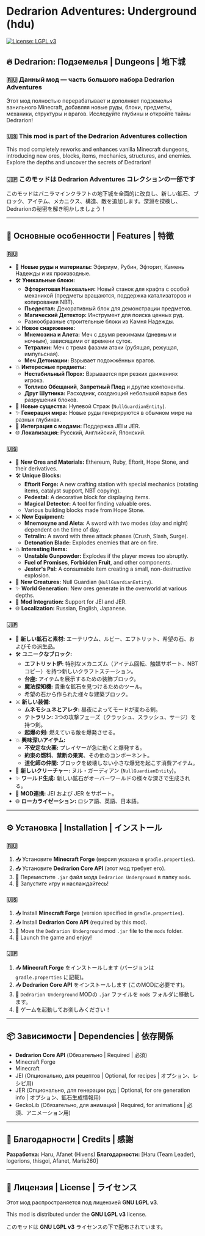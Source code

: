 # Dedrarion Adventures: Underground (hdu)

[![License: LGPL v3](https://img.shields.io/badge/License-LGPL_v3-blue.svg)](https://www.gnu.org/licenses/lgpl-3.0)

## 🔥 Dedrarion: Подземелья | Dungeons | 地下城

### 🇷🇺 Данный мод — часть большого набора **Dedrarion Adventures**
Этот мод полностью перерабатывает и дополняет подземелья ванильного Minecraft, добавляя новые руды, блоки, предметы, механики, структуры и врагов. Исследуйте глубины и откройте тайны Dedrarion!

### 🇺🇸 This mod is part of the **Dedrarion Adventures** collection
This mod completely reworks and enhances vanilla Minecraft dungeons, introducing new ores, blocks, items, mechanics, structures, and enemies. Explore the depths and uncover the secrets of Dedrarion!

### 🇯🇵 このモッドは **Dedrarion Adventures** コレクションの一部です
このモッドはバニラマインクラフトの地下城を全面的に改良し、新しい鉱石、ブロック、アイテム、メカニクス、構造、敵を追加します。深淵を探検し、Dedrarionの秘密を解き明かしましょう！

---

## 📌 Основные особенности | Features | 特徴

### 🇷🇺
* 💎 **Новые руды и материалы:** Эфириум, Рубин, Эфторит, Камень Надежды и их производные.
* 🛠️ **Уникальные блоки:**
    * **Эфторитовая Наковальня:** Новый станок для крафта с особой механикой (предметы вращаются, поддержка катализаторов и копирования NBT).
    * **Пьедестал:** Декоративный блок для демонстрации предметов.
    * **Магический Детектор:** Инструмент для поиска ценных руд.
    * Разнообразные строительные блоки из Камня Надежды.
* ⚔️ **Новое снаряжение:**
    * **Мнемозина и Алета:** Меч с двумя режимами (дневным и ночным), зависящими от времени суток.
    * **Тетралин:** Меч с тремя фазами атаки (рубящая, режущая, импульсная).
    * **Меч Детонации:** Взрывает подожжённых врагов.
* 💥 **Интересные предметы:**
    * **Нестабильный Порох:** Взрывается при резких движениях игрока.
    * **Топливо Обещаний**, **Запретный Плод** и другие компоненты.
    * **Друг Шутника:** Расходник, создающий небольшой взрыв без разрушения блоков.
* 👻 **Новые существа:** Нулевой Страж (`NullGuardianEntity`).
* ✨ **Генерация мира:** Новые руды генерируются в обычном мире на разных глубинах.
* 🤝 **Интеграция с модами:** Поддержка JEI и JER.
* 🌐 **Локализация:** Русский, Английский, Японский.

### 🇺🇸
* 💎 **New Ores and Materials:** Ethereum, Ruby, Eftorit, Hope Stone, and their derivatives.
* 🛠️ **Unique Blocks:**
    * **Eftorit Forge:** A new crafting station with special mechanics (rotating items, catalyst support, NBT copying).
    * **Pedestal:** A decorative block for displaying items.
    * **Magical Detector:** A tool for finding valuable ores.
    * Various building blocks made from Hope Stone.
* ⚔️ **New Equipment:**
    * **Mnemosyne and Aleta:** A sword with two modes (day and night) dependent on the time of day.
    * **Tetralin:** A sword with three attack phases (Crush, Slash, Surge).
    * **Detonation Blade:** Explodes enemies that are on fire.
* 💥 **Interesting Items:**
    * **Unstable Gunpowder:** Explodes if the player moves too abruptly.
    * **Fuel of Promises**, **Forbidden Fruit**, and other components.
    * **Jester's Pal:** A consumable item creating a small, non-destructive explosion.
* 👻 **New Creatures:** Null Guardian (`NullGuardianEntity`).
* ✨ **World Generation:** New ores generate in the overworld at various depths.
* 🤝 **Mod Integration:** Support for JEI and JER.
* 🌐 **Localization:** Russian, English, Japanese.

### 🇯🇵
* 💎 **新しい鉱石と素材:** エーテリウム、ルビー、エフトリット、希望の石、およびその派生品。
* 🛠️ **ユニークなブロック:**
    * **エフトリット炉:** 特別なメカニズム（アイテム回転、触媒サポート、NBTコピー）を持つ新しいクラフトステーション。
    * **台座:** アイテムを展示するための装飾ブロック。
    * **魔法探知機:** 貴重な鉱石を見つけるためのツール。
    * 希望の石から作られた様々な建築ブロック。
* ⚔️ **新しい装備:**
    * **ムネモシュネとアレタ:** 昼夜によってモードが変わる剣。
    * **テトラリン:** 3つの攻撃フェーズ（クラッシュ、スラッシュ、サージ）を持つ剣。
    * **起爆の剣:** 燃えている敵を爆発させる。
* 💥 **興味深いアイテム:**
    * **不安定な火薬:** プレイヤーが急に動くと爆発する。
    * **約束の燃料**、**禁断の果実**、その他のコンポーネント。
    * **道化師の仲間:** ブロックを破壊しない小さな爆発を起こす消費アイテム。
* 👻 **新しいクリーチャー:** ヌル・ガーディアン (`NullGuardianEntity`)。
* ✨ **ワールド生成:** 新しい鉱石がオーバーワールドの様々な深さで生成される。
* 🤝 **MOD連携:** JEI および JER をサポート。
* 🌐 **ローカライゼーション:** ロシア語、英語、日本語。

---

## ⚙️ Установка | Installation | インストール

### 🇷🇺
1.  📥 Установите **Minecraft Forge** (версия указана в `gradle.properties`).
2.  📥 Установите **Dedrarion Core API** (этот мод требует его).
3.  📂 Переместите `.jar` файл мода `Dedrarion Underground` в папку `mods`.
4.  🚀 Запустите игру и наслаждайтесь!

### 🇺🇸
1.  📥 Install **Minecraft Forge** (version specified in `gradle.properties`).
2.  📥 Install **Dedrarion Core API** (required by this mod).
3.  📂 Move the `Dedrarion Underground` mod `.jar` file to the `mods` folder.
4.  🚀 Launch the game and enjoy!

### 🇯🇵
1.  📥 **Minecraft Forge** をインストールします (バージョンは `gradle.properties` に記載)。
2.  📥 **Dedrarion Core API** をインストールします (このMODに必要です)。
3.  📂 `Dedrarion Underground` MODの `.jar` ファイルを `mods` フォルダに移動します。
4.  🚀 ゲームを起動してお楽しみください！

---

## 📦 Зависимости | Dependencies | 依存関係

* **Dedrarion Core API** (Обязательно | Required | 必須)
* Minecraft Forge
* Minecraft
* JEI (Опционально, для рецептов | Optional, for recipes | オプション、レシピ用)
* JER (Опционально, для генерации руд | Optional, for ore generation info | オプション、鉱石生成情報用)
* GeckoLib (Обязательно, для анимаций | Required, for animations | 必須、アニメーション用)

---

## 🤝 Благодарности | Credits | 感謝

**Разработка:** Haru, Afanet (Hivens)
**Благодарности:** [Haru (Team Leader), logerions, thisgoi, Afanet, Maris260]

---

## 📜 Лицензия | License | ライセンス

Этот мод распространяется под лицензией **GNU LGPL v3**.

This mod is distributed under the **GNU LGPL v3** license.

このモッドは **GNU LGPL v3** ライセンスの下で配布されています。